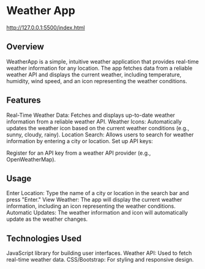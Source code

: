 
# Weather App

http://127.0.0.1:5500/index.html


## Overview

WeatherApp is a simple, intuitive weather application that provides real-time weather information for any location. The app fetches data from a reliable weather API and displays the current weather, including temperature, humidity, wind speed, and an icon representing the weather conditions.

## Features
Real-Time Weather Data: Fetches and displays up-to-date weather information from a reliable weather API.
Weather Icons: Automatically updates the weather icon based on the current weather conditions (e.g., sunny, cloudy, rainy).
Location Search: Allows users to search for weather information by entering a city or location.
Set up API keys:

Register for an API key from a weather API provider (e.g., OpenWeatherMap).
## Usage
Enter Location: Type the name of a city or location in the search bar and press "Enter."
View Weather: The app will display the current weather information, including an icon representing the weather conditions.
Automatic Updates: The weather information and icon will automatically update as the weather changes.
## Technologies Used
JavaScript library for building user interfaces.
Weather API: Used to fetch real-time weather data.
CSS/Bootstrap: For styling and responsive design.

